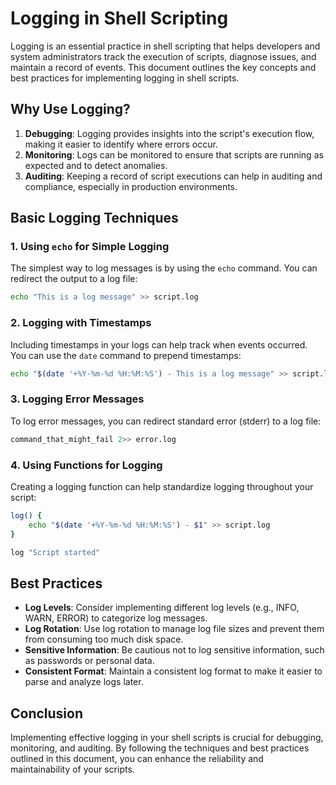 # Logging in Shell Scripting

Logging is an essential practice in shell scripting that helps developers and system administrators track the execution of scripts, diagnose issues, and maintain a record of events. This document outlines the key concepts and best practices for implementing logging in shell scripts.

## Why Use Logging?

1. **Debugging**: Logging provides insights into the script's execution flow, making it easier to identify where errors occur.
2. **Monitoring**: Logs can be monitored to ensure that scripts are running as expected and to detect anomalies.
3. **Auditing**: Keeping a record of script executions can help in auditing and compliance, especially in production environments.

## Basic Logging Techniques

### 1. Using `echo` for Simple Logging

The simplest way to log messages is by using the `echo` command. You can redirect the output to a log file:

```bash
echo "This is a log message" >> script.log
```

### 2. Logging with Timestamps

Including timestamps in your logs can help track when events occurred. You can use the `date` command to prepend timestamps:

```bash
echo "$(date '+%Y-%m-%d %H:%M:%S') - This is a log message" >> script.log
```

### 3. Logging Error Messages

To log error messages, you can redirect standard error (stderr) to a log file:

```bash
command_that_might_fail 2>> error.log
```

### 4. Using Functions for Logging

Creating a logging function can help standardize logging throughout your script:

```bash
log() {
    echo "$(date '+%Y-%m-%d %H:%M:%S') - $1" >> script.log
}

log "Script started"
```

## Best Practices

- **Log Levels**: Consider implementing different log levels (e.g., INFO, WARN, ERROR) to categorize log messages.
- **Log Rotation**: Use log rotation to manage log file sizes and prevent them from consuming too much disk space.
- **Sensitive Information**: Be cautious not to log sensitive information, such as passwords or personal data.
- **Consistent Format**: Maintain a consistent log format to make it easier to parse and analyze logs later.

## Conclusion

Implementing effective logging in your shell scripts is crucial for debugging, monitoring, and auditing. By following the techniques and best practices outlined in this document, you can enhance the reliability and maintainability of your scripts.